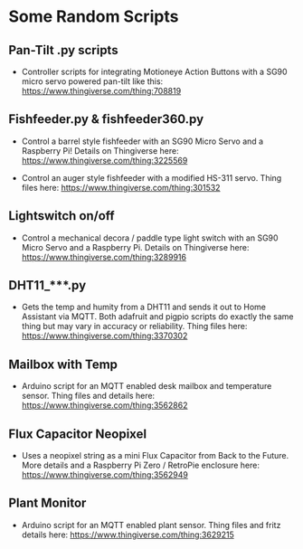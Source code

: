 # Some Random Scripts

## Pan-Tilt .py scripts

- Controller scripts for integrating Motioneye Action Buttons with a SG90 micro servo powered pan-tilt like this: https://www.thingiverse.com/thing:708819

## Fishfeeder.py & fishfeeder360.py

- Control a barrel style fishfeeder with an SG90 Micro Servo and a Raspberry Pi! Details on Thingiverse here: https://www.thingiverse.com/thing:3225569

- Control an auger style fishfeeder with a modified HS-311 servo. Thing files here: https://www.thingiverse.com/thing:301532

## Lightswitch on/off

- Control a mechanical decora / paddle type light switch with an SG90 Micro Servo and a Raspberry Pi. Details on Thingiverse here: https://www.thingiverse.com/thing:3289916

## DHT11_***.py

- Gets the temp and humity from a DHT11 and sends it out to Home Assistant via MQTT. Both adafruit and pigpio scripts do exactly the same thing but may vary in accuracy or reliability. Thing files here: https://www.thingiverse.com/thing:3370302

## Mailbox with Temp

- Arduino script for an MQTT enabled desk mailbox and temperature sensor. Thing files and details here: https://www.thingiverse.com/thing:3562862

## Flux Capacitor Neopixel

- Uses a neopixel string as a mini Flux Capacitor from Back to the Future. More details and a Raspberry Pi Zero / RetroPie enclosure here: https://www.thingiverse.com/thing:3562949

## Plant Monitor

- Arduino script for an MQTT enabled plant sensor. Thing files and fritz details here: 
https://www.thingiverse.com/thing:3629215
